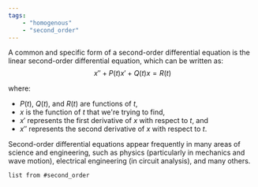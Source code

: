 ```yaml
---
tags: 
    - "homogenous" 
    - "second_order"
---
```


A common and specific form of a second-order differential equation is the linear second-order differential equation, which can be written as:
$$
x'' + P(t)x' + Q(t)x = R(t)
$$

where:

- $P(t)$, $Q(t)$, and $R(t)$ are functions of $t$,
- $x$ is the function of $t$ that we're trying to find,
- $x'$ represents the first derivative of $x$ with respect to $t$, and
- $x''$ represents the second derivative of $x$ with respect to $t$.

Second-order differential equations appear frequently in many areas of science and engineering, such as physics (particularly in mechanics and wave motion), electrical engineering (in circuit analysis), and many others.


```dataview
list from #second_order 
```

